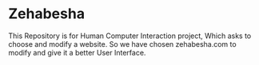 # Zehabesha
This Repository is for Human Computer Interaction project, Which asks to choose and modify a website. So we have chosen zehabesha.com to modify and give it a better User Interface.
